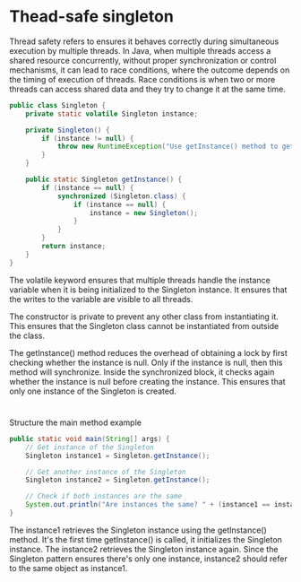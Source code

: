 # Thead-safe singleton

Thread safety refers to ensures it behaves correctly during simultaneous execution by multiple threads. In Java, when multiple threads access a shared resource concurrently, without proper synchronization or control mechanisms, it can lead to race conditions, where the outcome depends on the timing of execution of threads. Race conditions is when two or more threads can access shared data and they try to change it at the same time.

```java
public class Singleton {
    private static volatile Singleton instance;

    private Singleton() {
        if (instance != null) {
            throw new RuntimeException("Use getInstance() method to get the single instance.");
        }
    }

    public static Singleton getInstance() {
        if (instance == null) {
            synchronized (Singleton.class) {
                if (instance == null) {
                    instance = new Singleton();
                }
            }
        }
        return instance;
    }
}
```

The volatile keyword ensures that multiple threads handle the instance variable when it is being initialized to the Singleton instance. It ensures that the writes to the variable are visible to all threads.

The constructor is private to prevent any other class from instantiating it. This ensures that the Singleton class cannot be instantiated from outside the class.

The getInstance() method reduces the overhead of obtaining a lock by first checking whether the instance is null. Only if the instance is null, then this method will synchronize. Inside the synchronized block, it checks again whether the instance is null before creating the instance. This ensures that only one instance of the Singleton is created.

#

Structure the main method example

```java
public static void main(String[] args) {
    // Get instance of the Singleton
    Singleton instance1 = Singleton.getInstance();

    // Get another instance of the Singleton
    Singleton instance2 = Singleton.getInstance();

    // Check if both instances are the same
    System.out.println("Are instances the same? " + (instance1 == instance2));
}
```

The instance1 retrieves the Singleton instance using the getInstance() method. It's the first time getInstance() is called, it initializes the Singleton instance.
The instance2 retrieves the Singleton instance again. Since the Singleton pattern ensures there's only one instance, instance2 should refer to the same object as instance1.
